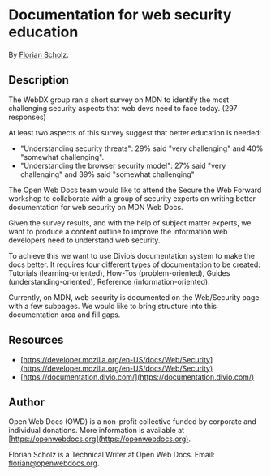# Documentation for web security education

By [Florian Scholz](#author).

## Description

The WebDX group ran a short survey on MDN to identify the most challenging security aspects that web devs need to face today. (297 responses)

At least two aspects of this survey suggest that better education is needed:

* "Understanding security threats": 29% said "very challenging" and 40% "somewhat challenging".
* "Understanding the browser security model": 27% said "very challenging" and 39% said "somewhat challenging"

The Open Web Docs team would like to attend the Secure the Web Forward workshop to collaborate with a group of security experts on writing better documentation for web security on MDN Web Docs.

Given the survey results, and with the help of subject matter experts, we want to produce a content outline to improve the information web developers need to understand web security.

To achieve this we want to use Divio’s documentation system to make the docs better. It requires four different types of documentation to be created: Tutorials (learning-oriented), How-Tos (problem-oriented), Guides (understanding-oriented), Reference (information-oriented).

Currently, on MDN, web security is documented on the Web/Security page with a few subpages. We would like to bring structure into this documentation area and fill gaps.


## Resources

* [https://developer.mozilla.org/en-US/docs/Web/Security](https://developer.mozilla.org/en-US/docs/Web/Security) 
* [https://documentation.divio.com/](https://documentation.divio.com/)


## Author

Open Web Docs (OWD) is a non-profit collective funded by corporate and individual donations. More information is available at [https://openwebdocs.org](https://openwebdocs.org).

Florian Scholz is a Technical Writer at Open Web Docs. Email: [florian@openwebdocs.org](mailto:florian@openwebdocs.org).
